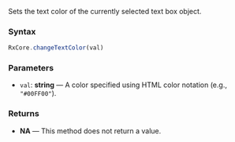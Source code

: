 Sets the text color of the currently selected text box object.

### Syntax

```typescript
RxCore.changeTextColor(val)
```

### Parameters

- `val`: **string** — A color specified using HTML color notation (e.g., `"#00FF00"`).

### Returns

- **NA** — This method does not return a value.